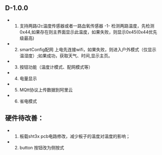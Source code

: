 ## D-1.0.0
* 1. 支持两路i2c温度传感器或者一路血氧传感器
   -1- 检测两路温度，先检测0x44,如果存在则主界面显示此温度，如果失败，则显示0x45(0x44优先级最高)
* 2. smartConfig配网
    上电先连接wifi，如果失败，则进入户外模式（仅显示温湿度）;如果成功，获取天气、时间,显示主页。
* 3. 按钮功能（温度计模式、配网模式等）
* 4. 电量显示
* 5. MQtt协议上传数据到阿里云
* 6. 省电模式

## 硬件待改善：
* 1. 板载sht3x pcb电路修改，减少板子的温度对温度的影响；
* 2. button 按钮改为侧按式

